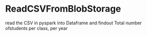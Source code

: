 # ReadCSVFromBlobStorage
read the CSV in pyspark into Dataframe and findout Total number ofstudents per class, per year
